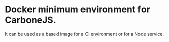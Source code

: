 # Docker minimum environment for CarboneJS.

It can be used as a based image for a CI environment or for a Node service.
